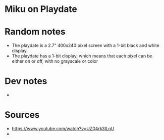 # Miku on Playdate

# Random notes
- The playdate is a 2.7" 400x240 pixel screen with a 1-bit black and white display.
- The playdate has a 1-bit display, which means that each pixel can be either on or off, with no grayscale or color

# Dev notes
- 

# Sources
- https://www.youtube.com/watch?v=UZ04rk3lLqU
- 
